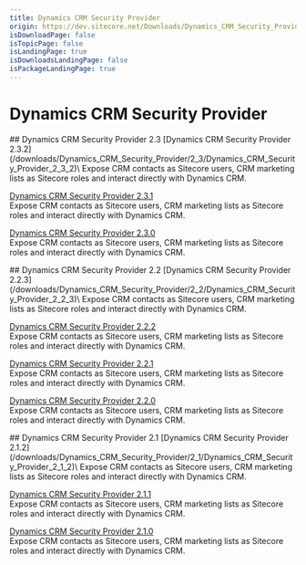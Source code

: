 ```yaml
---
title: Dynamics CRM Security Provider
origin: https://dev.sitecore.net/Downloads/Dynamics_CRM_Security_Provider
isDownloadPage: false
isTopicPage: false
isLandingPage: true
isDownloadsLandingPage: false
isPackageLandingPage: true
---
```


# Dynamics CRM Security Provider

<Card variant='outlineRaised' px={0} mb={8}>
<CardHeader>
## Dynamics CRM Security Provider 2.3
</CardHeader>
<CardBody>
[Dynamics CRM Security Provider 2.3.2](/downloads/Dynamics_CRM_Security_Provider/2_3/Dynamics_CRM_Security_Provider_2_3_2)\
Expose CRM contacts as Sitecore users, CRM marketing lists as Sitecore roles and interact directly with Dynamics CRM.

[Dynamics CRM Security Provider 2.3.1](/downloads/Dynamics_CRM_Security_Provider/2_3/Dynamics_CRM_Security_Provider_2_3_1)\
Expose CRM contacts as Sitecore users, CRM marketing lists as Sitecore roles and interact directly with Dynamics CRM.

[Dynamics CRM Security Provider 2.3.0](/downloads/Dynamics_CRM_Security_Provider/2_3/Dynamics_CRM_Security_Provider_2_3_0)\
Expose CRM contacts as Sitecore users, CRM marketing lists as Sitecore roles and interact directly with Dynamics CRM.


</CardBody>          
</Card>
<Card variant='outlineRaised' px={0} mb={8}>
<CardHeader>
## Dynamics CRM Security Provider 2.2
</CardHeader>
<CardBody>
[Dynamics CRM Security Provider 2.2.3](/downloads/Dynamics_CRM_Security_Provider/2_2/Dynamics_CRM_Security_Provider_2_2_3)\
Expose CRM contacts as Sitecore users, CRM marketing lists as Sitecore roles and interact directly with Dynamics CRM.

[Dynamics CRM Security Provider 2.2.2](/downloads/Dynamics_CRM_Security_Provider/2_2/Dynamics_CRM_Security_Provider_2_2_2)\
Expose CRM contacts as Sitecore users, CRM marketing lists as Sitecore roles and interact directly with Dynamics CRM.

[Dynamics CRM Security Provider 2.2.1](/downloads/Dynamics_CRM_Security_Provider/2_2/Dynamics_CRM_Security_Provider_2_2_1)\
Expose CRM contacts as Sitecore users, CRM marketing lists as Sitecore roles and interact directly with Dynamics CRM.

[Dynamics CRM Security Provider 2.2.0](/downloads/Dynamics_CRM_Security_Provider/2_2/Dynamics_CRM_Security_Provider_2_2_0)\
Expose CRM contacts as Sitecore users, CRM marketing lists as Sitecore roles and interact directly with Dynamics CRM.


</CardBody>          
</Card>
<Card variant='outlineRaised' px={0} mb={8}>
<CardHeader>
## Dynamics CRM Security Provider 2.1
</CardHeader>
<CardBody>
[Dynamics CRM Security Provider 2.1.2](/downloads/Dynamics_CRM_Security_Provider/2_1/Dynamics_CRM_Security_Provider_2_1_2)\
Expose CRM contacts as Sitecore users, CRM marketing lists as Sitecore roles and interact directly with Dynamics CRM.

[Dynamics CRM Security Provider 2.1.1](/downloads/Dynamics_CRM_Security_Provider/2_1/Dynamics_CRM_Security_Provider_2_1_1)\
Expose CRM contacts as Sitecore users, CRM marketing lists as Sitecore roles and interact directly with Dynamics CRM.

[Dynamics CRM Security Provider 2.1.0](/downloads/Dynamics_CRM_Security_Provider/2_1/Dynamics_CRM_Security_Provider_2_1_0)\
Expose CRM contacts as Sitecore users, CRM marketing lists as Sitecore roles and interact directly with Dynamics CRM.


</CardBody>          
</Card>